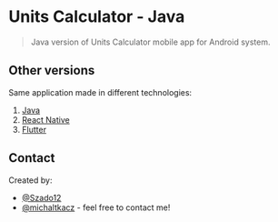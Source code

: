 # Units Calculator - Java

> Java version of Units Calculator mobile app for Android system.

## Other versions

Same application made in different technologies:

1. [Java](https://github.com/michaltkacz/units-calculator-java)
2. [React Native](https://github.com/michaltkacz/units-calculator-react-native)
3. [Flutter](https://github.com/Szado12/units-calculator-flutter)

## Contact

Created by:

- [@Szado12](https://github.com/Szado12)
- [@michaltkacz](https://github.com/michaltkacz) - feel free to contact me!
